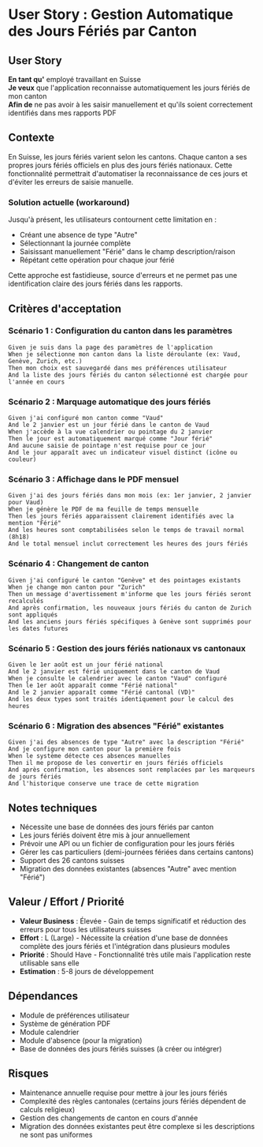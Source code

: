 # User Story : Gestion Automatique des Jours Fériés par Canton

## User Story
**En tant qu'** employé travaillant en Suisse  
**Je veux** que l'application reconnaisse automatiquement les jours fériés de mon canton  
**Afin de** ne pas avoir à les saisir manuellement et qu'ils soient correctement identifiés dans mes rapports PDF

## Contexte
En Suisse, les jours fériés varient selon les cantons. Chaque canton a ses propres jours fériés officiels en plus des jours fériés nationaux. Cette fonctionnalité permettrait d'automatiser la reconnaissance de ces jours et d'éviter les erreurs de saisie manuelle.

### Solution actuelle (workaround)
Jusqu'à présent, les utilisateurs contournent cette limitation en :
- Créant une absence de type "Autre" 
- Sélectionnant la journée complète
- Saisissant manuellement "Férié" dans le champ description/raison
- Répétant cette opération pour chaque jour férié

Cette approche est fastidieuse, source d'erreurs et ne permet pas une identification claire des jours fériés dans les rapports.

## Critères d'acceptation

### Scénario 1 : Configuration du canton dans les paramètres
```gherkin
Given je suis dans la page des paramètres de l'application
When je sélectionne mon canton dans la liste déroulante (ex: Vaud, Genève, Zurich, etc.)
Then mon choix est sauvegardé dans mes préférences utilisateur
And la liste des jours fériés du canton sélectionné est chargée pour l'année en cours
```

### Scénario 2 : Marquage automatique des jours fériés
```gherkin
Given j'ai configuré mon canton comme "Vaud"
And le 2 janvier est un jour férié dans le canton de Vaud
When j'accède à la vue calendrier ou pointage du 2 janvier
Then le jour est automatiquement marqué comme "Jour férié"
And aucune saisie de pointage n'est requise pour ce jour
And le jour apparaît avec un indicateur visuel distinct (icône ou couleur)
```

### Scénario 3 : Affichage dans le PDF mensuel
```gherkin
Given j'ai des jours fériés dans mon mois (ex: 1er janvier, 2 janvier pour Vaud)
When je génère le PDF de ma feuille de temps mensuelle
Then les jours fériés apparaissent clairement identifiés avec la mention "Férié"
And les heures sont comptabilisées selon le temps de travail normal (8h18)
And le total mensuel inclut correctement les heures des jours fériés
```

### Scénario 4 : Changement de canton
```gherkin
Given j'ai configuré le canton "Genève" et des pointages existants
When je change mon canton pour "Zurich"
Then un message d'avertissement m'informe que les jours fériés seront recalculés
And après confirmation, les nouveaux jours fériés du canton de Zurich sont appliqués
And les anciens jours fériés spécifiques à Genève sont supprimés pour les dates futures
```

### Scénario 5 : Gestion des jours fériés nationaux vs cantonaux
```gherkin
Given le 1er août est un jour férié national
And le 2 janvier est férié uniquement dans le canton de Vaud
When je consulte le calendrier avec le canton "Vaud" configuré
Then le 1er août apparaît comme "Férié national"
And le 2 janvier apparaît comme "Férié cantonal (VD)"
And les deux types sont traités identiquement pour le calcul des heures
```

### Scénario 6 : Migration des absences "Férié" existantes
```gherkin
Given j'ai des absences de type "Autre" avec la description "Férié"
And je configure mon canton pour la première fois
When le système détecte ces absences manuelles
Then il me propose de les convertir en jours fériés officiels
And après confirmation, les absences sont remplacées par les marqueurs de jours fériés
And l'historique conserve une trace de cette migration
```

## Notes techniques
- Nécessite une base de données des jours fériés par canton
- Les jours fériés doivent être mis à jour annuellement
- Prévoir une API ou un fichier de configuration pour les jours fériés
- Gérer les cas particuliers (demi-journées fériées dans certains cantons)
- Support des 26 cantons suisses
- Migration des données existantes (absences "Autre" avec mention "Férié")

## Valeur / Effort / Priorité
- **Valeur Business** : Élevée - Gain de temps significatif et réduction des erreurs pour tous les utilisateurs suisses
- **Effort** : L (Large) - Nécessite la création d'une base de données complète des jours fériés et l'intégration dans plusieurs modules
- **Priorité** : Should Have - Fonctionnalité très utile mais l'application reste utilisable sans elle
- **Estimation** : 5-8 jours de développement

## Dépendances
- Module de préférences utilisateur
- Système de génération PDF
- Module calendrier
- Module d'absence (pour la migration)
- Base de données des jours fériés suisses (à créer ou intégrer)

## Risques
- Maintenance annuelle requise pour mettre à jour les jours fériés
- Complexité des règles cantonales (certains jours fériés dépendent de calculs religieux)
- Gestion des changements de canton en cours d'année
- Migration des données existantes peut être complexe si les descriptions ne sont pas uniformes